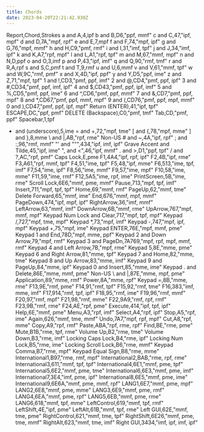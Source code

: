 ```yaml
---
title: Chords
date: 2023-04-20T22:21:42.930Z
---
```

Report,Chord,Strokes
a and A,4,ipf
b and B,D6,"ppf, mmf"
c and C,47,"ipf, mpf"
d and D,7A,"mpf, rpf"
e and E,7,mpf
f and F,74,"mpf, ipf"
g and G,76,"mpf, mmf"
h and H,C9,"pmf, rmf"
i and I,31,"imf, tpf"
j and J,34,"imf, ipf"
k and K,A7,"rpf, mpf"
l and L,A1,"rpf, tpf"
m and M,67,"mmf, mpf"
n and N,D,ppf
o and O,3,imf
p and P,43,"ipf, imf"
q and Q,90,"rmf, tmf"
r and R,A,rpf
s and S,C,pmf
t and T,9,rmf
u and U,6,mmf
v and V,61,"mmf, tpf"
w and W,9C,"rmf, pmf"
x and X,4D,"ipf, ppf"
y and Y,D5,"ppf, ime"
z and Z,71,"mpf, tpf"
1 and !,CD3,"pmf, ppf, imf"
2 and @,CD4,"pmf, ppf, ipf"
3 and #,CD34,"pmf, ppf, imf, ipf"
4 and $,CD43,"pmf, ppf, ipf, imf"
5 and %,CD5,"pmf, ppf, ime"
6 and ^,CD6,"pmf, ppf, mmf"
7 and &,CD7,"pmf, ppf, mpf"
8 and *,CD67,"pmf, ppf, mmf, mpf"
9 and (,CD76,"pmf, ppf, mpf, mmf"
0 and ),CD47,"pmf, ppf, ipf, mpf"
Return (ENTER),41,"ipf, tpf"
ESCAPE,DC,"ppf, pmf"
DELETE (Backspace),C0,"pmf, tmf"
Tab,CD,"pmf, ppf"
Spacebar,1,tpf
- and (underscore),5,ime
= and +,72,"mpf, tme"
[ and {,78,"mpf, mme"
] and },8,mme
\ and &#124;,AB,"rpf, rme"
Non-US # and ~,4A,"ipf, rpf"
; and :,96,"rmf, mmf"
"' and """,434,"ipf, imf, ipf"
Grave Accent and Tilde,45,"ipf, ime"
", and <",46,"ipf, mmf"
. and >,D1,"ppf, tpf"
/ and ?,AC,"rpf, pmf"
Caps Lock,E,pme
F1,4A4,"ipf, rpf, ipf"
F2,4B,"ipf, rme"
F3,A61,"rpf, mmf, tpf"
F4,51,"ime, tpf"
F5,48,"ipf, mme"
F6,513,"ime, tpf, imf"
F7,54,"ime, ipf"
F8,56,"ime, mmf"
F9,57,"ime, mpf"
F10,58,"ime, mme"
F11,59,"ime, rmf"
F12,5A5,"ime, rpf, ime"
PrintScreen,5B,"ime, rme"
Scroll Lock,6E6,"mmf, pme, mmf"
Pause,713,"mpf, tpf, imf"
Insert,711,"mpf, tpf, tpf"
Home,69,"mmf, rmf"
PageUp,62,"mmf, tme"
Delete Forward,65,"mmf, ime"
End,676,"mmf, mpf, mmf"
PageDown,474,"ipf, mpf, ipf"
RightArrow,36,"imf, mmf"
LeftArrow,63,"mmf, imf"
DownArrow,6B,"mmf, rme"
UpArrow,767,"mpf, mmf, mpf"
Keypad Num Lock and Clear,717,"mpf, tpf, mpf"
Keypad /,727,"mpf, tme, mpf"
Keypad *,73,"mpf, imf"
Keypad -,747,"mpf, ipf, mpf"
Keypad +,75,"mpf, ime"
Keypad ENTER,76E,"mpf, mmf, pme"
Keypad 1 and End,78D,"mpf, mme, ppf"
Keypad 2 and Down Arrow,79,"mpf, rmf"
Keypad 3 and PageDn,7A769,"mpf, rpf, mpf, mmf, rmf"
Keypad 4 and Left Arrow,7B,"mpf, rme"
Keypad 5,8E,"mme, pme"
Keypad 6 and Right Arrow,81,"mme, tpf"
Keypad 7 and Home,82,"mme, tme"
Keypad 8 and Up Arrow,83,"mme, imf"
Keypad 9 and PageUp,84,"mme, ipf"
Keypad 0 and Insert,85,"mme, ime"
Keypad . and Delete,86E,"mme, mmf, pme"
Non-US \ and &#124;,87E,"mme, mpf, pme"
Application,89,"mme, rmf"
Power,8A,"mme, rpf"
Keypad =,8B,"mme, rme"
F13,9E,"rmf, pme"
F14,91,"rmf, tpf"
F15,92,"rmf, tme"
F16,383,"imf, mme, imf"
F17,914,"rmf, tpf, ipf"
F18,95,"rmf, ime"
F19,96,"rmf, mmf"
F20,97,"rmf, mpf"
F21,98,"rmf, mme"
F22,9A9,"rmf, rpf, rmf"
F23,9B,"rmf, rme"
F24,AE,"rpf, pme"
Execute,414,"ipf, tpf, ipf"
Help,6E,"mmf, pme"
Menu,A3,"rpf, imf"
Select,A4,"rpf, ipf"
Stop,A5,"rpf, ime"
Again,626,"mmf, tme, mmf"
Undo,7A7,"mpf, rpf, mpf"
Cut,A8,"rpf, mme"
Copy,A9,"rpf, rmf"
Paste,ABA,"rpf, rme, rpf"
Find,BE,"rme, pme"
Mute,B1B,"rme, tpf, rme"
Volume Up,B2,"rme, tme"
Volume Down,B3,"rme, imf"
Locking Caps Lock,B4,"rme, ipf"
Locking Num Lock,B5,"rme, ime"
Locking Scroll Lock,B6,"rme, mmf"
Keypad Comma,B7,"rme, mpf"
Keypad Equal Sign,B8,"rme, mme"
International1,B97,"rme, rmf, mpf"
International2,BAB,"rme, rpf, rme"
International3,611,"mmf, tpf, tpf"
International4,6E1,"mmf, pme, tpf"
International5,6E2,"mmf, pme, tme"
International6,6E3,"mmf, pme, imf"
International7,3E4,"imf, pme, ipf"
International8,6E5,"mmf, pme, ime"
International9,6E6A,"mmf, pme, mmf, rpf"
LANG1,6E7,"mmf, pme, mpf"
LANG2,6E8,"mmf, pme, mme"
LANG3,6E9,"mmf, pme, rmf"
LANG4,6EA,"mmf, pme, rpf"
LANG5,6EB,"mmf, pme, rme"
LANG6,618,"mmf, tpf, mme"
LeftControl,619,"mmf, tpf, rmf"
LeftShift,4E,"ipf, pme"
LeftAlt,61B,"mmf, tpf, rme"
Left GUI,62E,"mmf, tme, pme"
RightControl,621,"mmf, tme, tpf"
RightShift,6E26,"mmf, pme, tme, mmf"
RightAlt,623,"mmf, tme, imf"
Right GUI,3434,"imf, ipf, imf, ipf"
